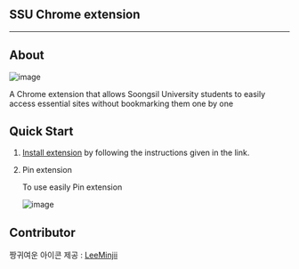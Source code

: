 ## SSU Chrome extension
---

## About
![image](https://user-images.githubusercontent.com/66214527/158746655-335f90a1-f9a9-4ee2-bc13-c2035edc873e.png)

A Chrome extension that allows Soongsil University students to easily access essential sites without bookmarking them one by one

## Quick Start

1. [Install extension](https://chrome.google.com/webstore/detail/%EC%88%AD%EC%8B%A4%EB%8C%80-%EB%B0%94%EB%A1%9C%EA%B0%80%EA%B8%B0/molglllgllfhdlpkdfadjogihdminaja/related?utm_source=chrome-ntp-icon) by following the instructions given in the link.
2. Pin extension
   
    To use easily Pin extension
    
    ![image](https://user-images.githubusercontent.com/66214527/144822464-57c90229-5536-494b-b9d2-185de6209ebf.png)


## Contributor
   짱귀여운 아이콘 제공 : [LeeMinjii](https://github.com/LeeMinJii)
